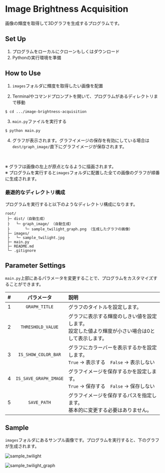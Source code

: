 # Image Brightness Acquisition
画像の輝度を取得して3Dグラフを生成するプログラムです。

## Set Up
1. プログラムをローカルにクローンもしくはダウンロード
2. Pythonの実行環境を準備

## How to Use
1. `images`フォルダに輝度を取得したい画像を配置

2. Terminalやコマンドプロンプトを開いて、プログラムがあるディレクトリまで移動
```
$ cd .../image-brightness-acquisition
```

3. `main.py`ファイルを実行する
```
$ python main.py
```

4. グラフが表示されます。グラフイメージの保存を有効にしている場合は`dest/graph_image/`直下にグラフイメージが保存されます。

<br>

※ グラフは画像の左上が原点となるように描画されます。<br>
※ プログラムを実行すると`images`フォルダに配置した全ての画像のグラフが順番に生成されます。

### 最遊的なディレクトリ構成

プログラムを実行すると以下のようなディレクトリ構成になります。

```
root/
 ├─ dist/（自動生成）
 ├   └─ graph_image/ （自動生成）
 ├       └─ sample_twilight_graph.png （生成したグラフの画像）
 ├─ images/
 ├   └─ sample_twilight.jpg
 ├─ main.py
 ├─ README.md
 └─ .gitignore
```


## Parameter Settings

`main.py`上部にあるパラメータを変更することで、プログラムをカスタマイズすることができます。

|#|パラメータ|説明|
|:--:|:--:|:--|
|1|`GRAPH_TITLE`|グラフのタイトルを設定します。|
|2|`THRESHOLD_VALUE`|グラフに表示する輝度のしきい値を設定します。<br>設定した値より輝度が小さい場合は0として表示します。|
|3|`IS_SHOW_COLOR_BAR`|グラフにカラーバーを表示するかを設定します。<br>`True` -> 表示する　`False` -> 表示しない|
|4|`IS_SAVE_GRAPH_IMAGE`|グラフイメージを保存するかを設定します。<br>`True` -> 保存する　`False` -> 保存しない|
|5|`SAVE_PATH`|グラフイメージを保存するパスを指定します。<br>基本的に変更する必要はありません。|

## Sample

`images`フォルダにあるサンプル画像です。プログラムを実行すると、下のグラフが生成されます。

![sample_twilight](https://user-images.githubusercontent.com/21216852/134778940-be50de78-8e20-45c2-9a43-3c8e9199f073.jpg)

![sample_twilight_graph](https://user-images.githubusercontent.com/21216852/134778880-017ed4bf-c9df-444c-b032-1970a7cbc262.png)
